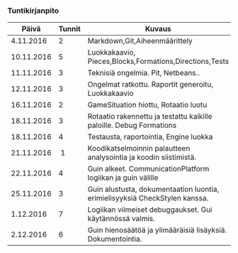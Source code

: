 ### Tuntikirjanpito
Päivä | Tunnit | Kuvaus
----------- | ------ | -----------------------------------
4.11.2016 | 2 | Markdown,Git,Aiheenmäärittely
10.11.2016| 5 | Luokkakaavio, Pieces,Blocks,Formations,Directions,Tests
11.11.2016| 3 | Teknisiä ongelmia. Pit, Netbeans..
12.11.2016| 3 | Ongelmat ratkottu. Raportit generoitu, Luokkakaavio
16.11.2016| 2 | GameSituation hiottu, Rotaatio luotu
18.11.2016| 3 | Rotaatio rakennettu ja testattu kaikille paloille. Debug Formations
18.11.2016| 4 | Testausta, raportointia, Engine luokka
21.11.2016| 1 | Koodikatselmoinnin palautteen analysointia ja koodin siistimistä.
22.11.2016| 4 | Guin alkeet. CommunicationPlatform logiikan ja guin välille
25.11.2016| 3 | Guin alustusta, dokumentaation luontia, erimielisyyksiä CheckStylen kanssa.
1.12.2016 | 7 | Logiikan viimeiset debuggaukset. Gui käytännössä valmis.
2.12.2016 | 6 | Guin hienosäätöä ja ylimääräisiä lisäyksiä. Dokumentointia.